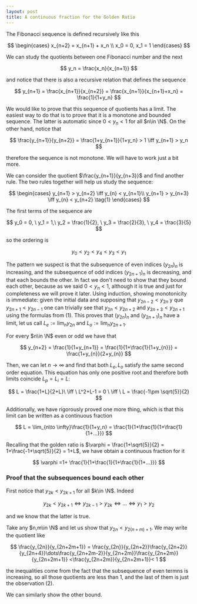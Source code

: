 ```yaml
---
layout: post
title: A continuous fraction for the Golden Ratio
---
```




The Fibonacci sequence is defined recursively like this



$$
\begin{cases}
x_{n+2} = x_{n+1} + x_n \\
x_0 = 0, x_1 = 1
\end{cases}
$$



We can study the quotients between one Fibonacci number and the next



$$
y_n = \frac{x_n}{x_{n+1}}
$$



and notice that there is also a recursive relation that defines the sequence



$$
y_{n+1} = \frac{x_{n+1}}{x_{n+2}} = \frac{x_{n+1}}{x_{n+1}+x_n} = \frac{1}{1+y_n}
$$



We would like to prove that this sequence of quotients has a limit. The easiest way to do that is to prove that it is a monotone and bounded sequence. The latter is automatic since $0<y_n<1$ for all $n\in \N$. On the other hand, notice that



$$
\frac{y_{n+1}}{y_{n+2}} = \frac{1+y_{n+1}}{1+y_n} > 1 \iff y_{n+1} > y_n
$$



therefore the sequence is not monotone. We will have to work just a bit more.

We can consider the quotient $\frac{y_{n+1}}{y_{n+3}}$ and find another rule. The two rules together will help us study the sequence:



$$
\begin{cases}
y_{n+1} > y_{n+2} \iff y_{n} < y_{n+1}\\
y_{n+1} > y_{n+3} \iff y_{n} < y_{n+2} \tag{1}
\end{cases}
$$



The first terms of the sequence are



$$
y_0 = 0, \ y_1 = 1,\ y_2 = \frac{1}{2}, \ y_3 = \frac{2}{3}, \ y_4 = \frac{3}{5}
$$


so the ordering is


$$
y_0<y_2 < y_4 < y_3<y_1
$$



The pattern we suspect is that the subsequence of even indices ${(y_{2n})_{n}}$ is increasing, and the subsequence of odd indices ${(y_{2n+1})_n}$ is decreasing, and that each bounds the other. In fact we don't need to show that they bound each other, because as we said $0<y_n<1$, although it is true and just for completeness we will prove it later. Using induction, showing monotonicity is immediate: given the initial data and supposing that $y_{2n-2}<y_{2n}$ y que $y_{2n+1} < y_{2n-1}$ one can  trivially see that $y_{2n}<y_{2n+2}$ and $y_{2n+3}<y_{2n+1}$ using the formulas from $(1)$. This proves that ${(y_{2n})_n}$ and ${(y_{2n+1})_n}$ have a limit, let us call $L_e:=\lim_n y_{2n}$ and $L_o:=\lim_n y_{2n+1}$. 

For every $n\in \N$ even or odd we have that



$$
y_{n+2} = \frac{1}{1+y_{n+1}} = \frac{1}{1+\frac{1}{1+y_{n}}} = \frac{1+y_{n}}{2+y_{n}}
$$



Then, we can let $n\to \infty$ and find that both $L_e,L_o$ satisfy the same second order equation. This equation has only one positive root and therefore both limits coincide $L_p = L_i = L$:



$$
L = \frac{1+L}{2+L}\ \iff \ L^2+L-1 = 0 \ \iff \ L = \frac{-1\pm \sqrt{5}}{2}
$$



Additionally, we have rigorously proved one more thing, which is that this limit can be written as a continuous fraction



$$
L =  \lim_{n\to \infty}\frac{1}{1+y_n} = \frac{1}{1+\frac{1}{1+\frac{1}{1+...}}}
$$



Recalling that the golden ratio is $\varphi = \frac{1+\sqrt{5}}{2} = 1+\frac{-1+\sqrt{5}}{2} = 1+L$, we have obtain a continuous fraction for it

$$
\varphi =1+ \frac{1}{1+\frac{1}{1+\frac{1}{1+...}}}
$$





### Proof that the subsequences bound each other

First notice that $y_{2k}<y_{2k+1}$ for all $k\in \N$. Indeed 



$$
y_{2k}<y_{2k+1} \iff y_{2k-1}>y_{2k} \iff\dots\iff y_1 >y_2 \tag{2}
$$



and we know that the latter is true.

Take any $n,m\in \N$  and let us show that $y_{2n}<y_{2(n+m)+1}$. We may write the quotient like



$$
\frac{y_{2n}}{y_{2n+2m+1}} = \frac{y_{2n}}{y_{2n+2}}\frac{y_{2n+2}}{y_{2n+4}}\dots\frac{y_{2n+2m-2}}{y_{2n+2m}}\frac{y_{2n+2m}}{y_{2n+2m+1}} <\frac{y_{2n+2m}}{y_{2n+2m+1}}< 1
$$



the inequalities come from the fact that the subsequence of even termns is increasing, so all those quotients are less than $1$, and the last of them is just the observation $(2)$. 

We can similarly show the other bound.

